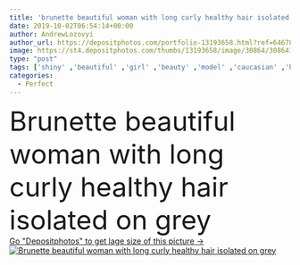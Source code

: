 ```yaml
---
title: 'brunette beautiful woman with long curly healthy hair isolated on grey'
date: 2019-10-02T06:54:14+00:00
author: AndrewLozovyi
author_url: https://depositphotos.com/portfolio-13193658.html?ref=64678756
image: https://st4.depositphotos.com/thumbs/13193658/image/30864/308641174/api_thumb_450.jpg?forcejpeg=true
type: "post"
tags: ['shiny' ,'beautiful' ,'girl' ,'beauty' ,'model' ,'caucasian' ,'hair' ,'healthy' ,'natural' ,'wellbeing' ,'brunette' ,'european' ,'smooth' ,'woman' ,'purity' ,'hairstyle' ,'long' ,'perfect' ,'attractive' ,'wellness' ,'curls' ,'haircare' ,'copy space' ,'one person' ,'Studio Shot' ,'young adult' ,'Hair Care' ,'isolated on grey' ]
categories: 
  - Perfect
---
```

<div aling="center">
            <font size="60"> Brunette beautiful woman with long curly healthy hair isolated on grey</font>   
</div>
<div>
    <a href='https://depositphotos.com/308641174/stock-photo-brunette-beautiful-woman-long-curly.html?ref=64678756' target=_blank > Go "Depositphotos" to get lage size of this picture ->
        <img href='https://depositphotos.com/308641174/stock-photo-brunette-beautiful-woman-long-curly.html?ref=64678756' src='https://st4.depositphotos.com/13193658/30864/i/950/depositphotos_308641174-stock-photo-brunette-beautiful-woman-long-curly.jpg?forcejpeg=true' alt='Brunette beautiful woman with long curly healthy hair isolated on grey' >
    </a>
</div>
